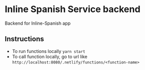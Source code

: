 # Inline Spanish Service backend

Backend for Inline-Spanish app

## Instructions

-   To run functions locally `yarn start`
-   To call function locally, go to url like `http://localhost:8080/.netlify/functions/<function-name>`
